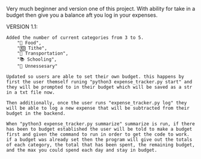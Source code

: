 Very much beginner and version one of this project. With ability for take in a budget then give you a balance aft you log in your expenses.

VERSION 1.1:

    Added the number of current categories from 3 to 5.  
        "🍟 Food",
        "🔟 Tithe",
        "🚗 Transportation",
        "📚 Schooling",
        "💩 Unnessesary"
    
    Updated so users are able to set their own budget. this happens by first the user themself runing "python3 expense_tracker.py start" and they will be prompted to in their budget which will be saved as a str in a txt file now. 
    
    Then additionally, once the user runs "expense_tracker.py log" they will be able to log a new expense that will be subtracted from their budget in the backend.

    When "python3 expense_tracker.py summarize" summarize is run, if there has been to budget established the user will be told to make a budget first and given the command to run in order to get the code to work. if a budget was already set then the program will give out the totals of each category, the total that has been spent, the remaining budget, and the max you could spend each day and stay in budget.